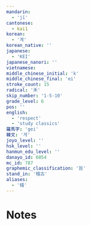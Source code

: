 ```yaml
---
mandarin:
  - 'jī'
cantonese:
  - kai1
korean:
  - '계'
korean_native: ''
japanese:
  - 'KEI'
japanese_nanori: ''
vietnamese:
middle_chinese_initial: 'k'
middle_chinese_final: 'ei'
stroke_count: 15
radical: '禾'
skip_number: '1-5-10'
grade_level: 6
pos: ''
english:
  - 'respect'
  - 'study classics'
羅馬字: 'gei'
韓文: '게'
joyo_level: ''
hsk_level: ''
hanmun_edu_level: ''
danayo_id: 6054
mc_id: 787
graphemic_classification: '旨'
stand_in: '稽古'
aliases:
  - '𥡴'
---
```


# Notes
